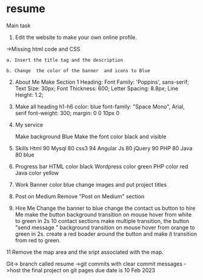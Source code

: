 # resume
 Main task

1. Edit the website to make your own online profile.

 ->Missing html code and CSS

  	a. Insert the title tag and the description

 	b. Change  the color of the banner  and icons to Blue

 

2. About Me
Make Section 1 Heading:
	Font Family: 'Poppins', sans-serif;
	Text Size: 30px;
	Font Thickness: 600;
	Letter Spacing: 8.8px;
	Line Height: 1.2;

3. Make all heading h1-h6
  	color: blue
  	font-family: "Space Mono", Arial, serif
  	font-weight: 300;
  	margin: 0 0 10px 0

4. My service

   Make background Blue
   Make the font color black and visible 

5. Skills
   Html 90
   Mysql 80
   css3 94
   Angular Js 80
   jQuery 90
   PHP 80
   Java 80
   blue

6. Progress bar
   HTML color black
   Wordpress color green
   PHP color red
   Java color yellow

7. Work
   Banner color blue
   change images and put project titles

 8. Post on Medium
    Remove "Post on Medium" section 

 9. Hire Me
    Change the banner to blue
    change the contact us button to hire Me
    make the button background transition on mouse hover from white to green in 2s
  10 contact sections
     make multiple transition, the button "send message "  background transition on mouse hover from orange to green in 2s. create a  red boader around the button and make it transition from
     red to green.

  11 Remove the map area and the sript associated with the map.
    
  Git-> branch called resume
        ->git commits with clear commit messages
        ->host the final project on git pages
        due date is 10 Feb 2023



